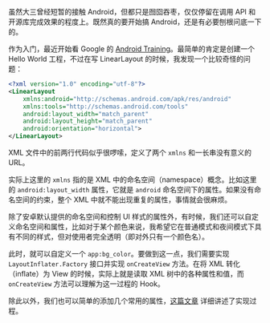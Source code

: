 虽然大三曾经短暂的接触 Android，但都只是囫囵吞枣，仅仅停留在调用 API 和开源库完成效果的程度上。既然真的要开始搞 Android，还是有必要刨根问底一下的。

作为入门，最近开始看 Google 的 [Android Training](https://developer.android.com/training/index.html)。最简单的肯定是创建一个 Hello World 工程，不过在写 LinearLayout 的时候，我发现一个比较奇怪的问题：

```xml
<?xml version="1.0" encoding="utf-8"?>
<LinearLayout
    xmlns:android="http://schemas.android.com/apk/res/android"
    xmlns:tools="http://schemas.android.com/tools"
    android:layout_width="match_parent"
    android:layout_height="match_parent"
    android:orientation="horizontal">
</LinearLayout>
```

XML 文件中的前两行代码似乎很啰嗦，定义了两个 `xmlns` 和一长串没有意义的 URL。

实际上这里的 `xmlns` 指的是 XML 中的命名空间（namespace）概念。比如这里的 `android:layout_width` 属性，它就是 `android` 命名空间下的属性。如果没有命名空间的约束，整个 XML 中就不能出现重复的属性，事情就会很麻烦。

除了安卓默认提供的命名空间和控制 UI 样式的属性外，有时候，我们还可以自定义命名空间和属性，比如对于某个颜色来说，我希望它在普通模式和夜间模式下具有不同的样式，但对使用者完全透明（即对外只有一个颜色名）。

此时，就可以自定义一个 `app:bg_color`。要做到这一点，我们需要实现 `LayoutInflater.Factory` 接口并实现 `onCreateView` 方法。在将 XML 转化（inflate）为 View 的时候，实际上就是读取 XML 树中的各种属性和值，而 `onCreateView` 方法可以理解为这一过程的 Hook。

除此以外，我们也可以简单的添加几个常用的属性，[这篇文章](http://stackoverflow.com/questions/2695646/declaring-a-custom-android-ui-element-using-xml) 详细讲述了实现过程。
